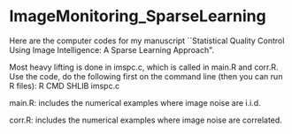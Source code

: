 # ImageMonitoring_SparseLearning
Here are the computer codes for my manuscript ``Statistical Quality Control Using Image Intelligence: A Sparse Learning Approach". 

Most heavy lifting is done in imspc.c, which is called in main.R and corr.R. Use the code, do the following first on the command line (then you can run R files):
R CMD SHLIB imspc.c

main.R: includes the numerical examples where image noise are i.i.d.

corr.R: includes the numerical examples where image noise are correlated.
